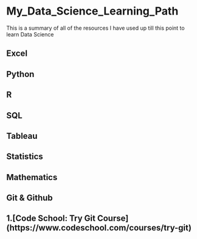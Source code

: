 # My_Data_Science_Learning_Path
This is a summary of all of the resources I have used up till this point to learn Data Science 

<h2>Excel<h2> 

<h2>Python<h2> 

<h2>R<h2> 

<h2>SQL<h2>


<h2>Tableau<h2> 


<h2>Statistics<h2> 

<h2>Mathematics<h2>

<h2>Git & Github <h2>
   1.[Code School: Try Git Course](https://www.codeschool.com/courses/try-git) 
   

